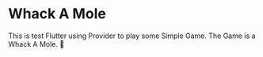 # Whack A Mole

This is test Flutter using Provider to play some Simple Game.
The Game is a Whack A Mole. 🔨
